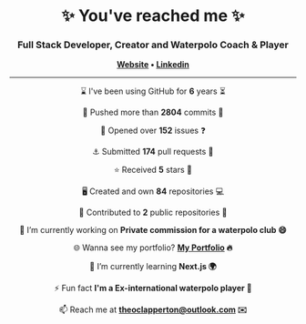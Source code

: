 
<h1 align="center">
	✨ You've reached me ✨
</h1>

<h3 align="center">
    Full Stack Developer, Creator and Waterpolo Coach & Player
</h3>

<p align="center">
	<strong>
		<a href="https://www.theoclapperton.co.uk/">Website</a>
		•
		<a href="https://www.linkedin.com/in/theoclapperton/">Linkedin</a>
	</strong>
</p>

<hr/>

<p align="center">⌛ I've been using GitHub for <b>6</b> years ⏳</p>
<p align="center">🌌 Pushed more than <b>2804</b> commits 🌠</p>
<p align="center">📖 Opened over <b>152</b> issues ❓</p>
<p align="center">⚓ Submitted <b>174</b> pull requests 📧</p>
<p align="center">⭐ Received <b>5</b> stars 🌟</p>
<p align="center">🖥️ Created and own <b>84</b> repositories 💻</p>
<p align="center">🏇 Contributed to <b>2</b> public repositories 🐚</p>
<p align="center">🔭 I’m currently working on <b>Private commission for a waterpolo club 😄</b></p>
<p align="center">🌐 Wanna see my portfolio? <b><a href="https://www.theoclapperton.co.uk/">My Portfolio</a> 🔥</b></p>
<p align="center">🌱 I’m currently learning <b>Next.js 🌍</b></p>
<p align="center">⚡ Fun fact <b>I'm a Ex-international waterpolo player 🤽</b></p>
<p align="center">📫 Reach me at <b><a href="mailto:theoclapperton@outlook.com">theoclapperton@outlook.com</a> ✉️</b></p>
